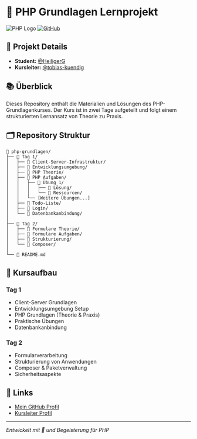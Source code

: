 # 🚀 PHP Grundlagen Lernprojekt

![PHP Logo](https://img.shields.io/badge/PHP-777BB4?style=for-the-badge&logo=php&logoColor=white)
[![GitHub](https://img.shields.io/badge/GitHub-100000?style=for-the-badge&logo=github&logoColor=white)](https://github.com/HeiligerG)

## 👥 Projekt Details
- **Student:** [@HeiligerG](https://github.com/HeiligerG)
- **Kursleiter:** [@tobias-kuendig](https://github.com/tobias-kuendig)

## 📚 Überblick
Dieses Repository enthält die Materialien und Lösungen des PHP-Grundlagenkurses. Der Kurs ist in zwei Tage aufgeteilt und folgt einem strukturierten Lernansatz von Theorie zu Praxis.

## 🗂️ Repository Struktur

```
📁 php-grundlagen/
├── 📁 Tag 1/
│   ├── 📁 Client-Server-Infrastruktur/
│   ├── 📁 Entwicklungsumgebung/
│   ├── 📁 PHP Theorie/
│   ├── 📁 PHP Aufgaben/
│   │   ├── 📁 Übung 1/
│   │   │   ├── 📁 Lösung/
│   │   │   └── 📁 Ressourcen/
│   │   └── [Weitere Übungen...]
│   ├── 📁 Todo-Liste/
│   ├── 📁 Login/
│   └── 📁 Datenbankanbindung/
│
├── 📁 Tag 2/
│   ├── 📁 Formulare Theorie/
│   ├── 📁 Formulare Aufgaben/
│   ├── 📁 Strukturierung/
│   └── 📁 Composer/
│
└── 📝 README.md
```

## 🎯 Kursaufbau

### Tag 1
- Client-Server Grundlagen
- Entwicklungsumgebung Setup
- PHP Grundlagen (Theorie & Praxis)
- Praktische Übungen
- Datenbankanbindung

### Tag 2
- Formularverarbeitung
- Strukturierung von Anwendungen
- Composer & Paketverwaltung
- Sicherheitsaspekte

## 🔗 Links
- [Mein GitHub Profil](https://github.com/HeiligerG)
- [Kursleiter Profil](https://github.com/tobias-kuendig)

---
*Entwickelt mit 💜 und Begeisterung für PHP*
